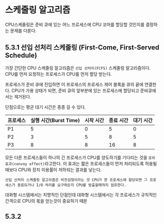 # 스케줄링 알고리즘

CPU스케줄링은 준비 큐에 있는 어느 프로세스에 CPU 코어를 할당할 것인지를 결정하는 문제를 다룬다.

## 5.3.1 선입 선처리 스케줄링 (First-Come, First-Served Schedule)

가장 간단한 CPU 스케줄링 알고리즘은 `선입 선처리(FCFS)` 스케줄링 알고리즘이다. CPU를 먼저 요청하는 프로세스가 CPU를 먼저 할당 받는다.

프로세스가 준비 큐에 진입하면 이 프로세스의 프로세스 제어 블록을 큐의 끝에 연결한다. CPU가 가용 상태가 되면, 준비 큐의 앞부분에 있는 프로세스에 할당되고 준비큐에서는 제거된다.

단점으로는 평균 대기 시간은 종종 길 수 있다.

| 프로세스 | 실행 시간(Burst Time) | 시작 시간 | 종료 시간 | 대기 시간 |
| -------- | --------------------- | --------- | --------- | --------- |
| P1       | 5                     | 0         | 5         | 0         |
| P2       | 3                     | 5         | 8         | 5         |
| P3       | 8                     | 8         | 16        | 8         |

모든 다른 프로세스들이 하나의 긴 프로세스가 CPU를 양도하기를 기다리는 것을 `호위 효과(convoy effect)`라고한다. 이 효과는 짧은 프로세스들이 먼저 처리되도록 허용될 때보다 CPU와 장치 이용률이 저하되는 결과를 낳는다.

`선입 선처리 스케줄링 알고리즘은 비전섬형이라는 것 CPU가 한 프로세스에 할당되면 그 프로세스가 종료되거나 I/O 처리를 요구하든지 CPU를 방출할때까지 점유한다.`

대화형 시스템에서는 치명적인 단점인데 대화형 시스템에서는 각 프로세스가 규칙적인 간격으로 CPU의 몫을 얻는것이 중요하기 때문

## 5.3.2
